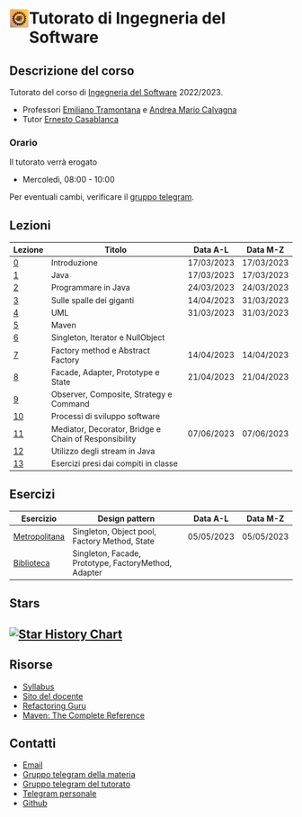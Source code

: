 # <img src="icon.png" align="left" width="35" height="35" alt="Icona del corso"> Tutorato di Ingegneria del Software

<!-- New section -->

## Descrizione del corso

Tutorato del corso di [Ingegneria del Software](https://web.dmi.unict.it/corsi/l-31/insegnamenti?seuid=609219B7-63E2-417A-BDFD-A86B9856BAF1) 2022/2023.

- Professori [Emiliano Tramontana](https://web.dmi.unict.it/docenti/emiliano.alessio.tramontana) e [Andrea Mario Calvagna](https://web.dmi.unict.it/docenti/andrea.calvagna)
- Tutor [Ernesto Casablanca](https://github.com/TendTo)

<!-- New subsection -->

### Orario

Il tutorato verrà erogato

- Mercoledì, 08:00 - 10:00

Per eventuali cambi, verificare il [gruppo telegram](https://t.me/+VgP5Dogke9phOTY0).

<!-- New section -->

## Lezioni

<div class="scrollable">

| Lezione                                                                                                                                   | Titolo                                                | Data A-L   | Data M-Z   |
| ----------------------------------------------------------------------------------------------------------------------------------------- | ----------------------------------------------------- | ---------- | ---------- |
| [0](https://tendto.github.io/Tutorato-Ingegneria-del-Software/lezioni/0-Introduzione)                                                     | Introduzione                                          | 17/03/2023 | 17/03/2023 |
| [1](https://tendto.github.io/Tutorato-Ingegneria-del-Software/lezioni/1-Java)                                                             | Java                                                  | 17/03/2023 | 17/03/2023 |
| [2](https://tendto.github.io/Tutorato-Ingegneria-del-Software/lezioni/2-Programmare%20in%20Java)                                          | Programmare in Java                                   | 24/03/2023 | 24/03/2023 |
| [3](https://tendto.github.io/Tutorato-Ingegneria-del-Software/lezioni/3-Sulle%20spalle%20dei%20giganti)                                   | Sulle spalle dei giganti                              | 14/04/2023 | 31/03/2023 |
| [4](https://tendto.github.io/Tutorato-Ingegneria-del-Software/lezioni/4-UML)                                                              | UML                                                   | 31/03/2023 | 31/03/2023 |
| [5](https://tendto.github.io/Tutorato-Ingegneria-del-Software/lezioni/5-Maven)                                                            | Maven                                                 |            |            |
| [6](https://tendto.github.io/Tutorato-Ingegneria-del-Software/lezioni/6-Singleton,%20Iterator,%20NullObject)                              | Singleton, Iterator e NullObject                      |            |            |
| [7](https://tendto.github.io/Tutorato-Ingegneria-del-Software/lezioni/7-Factory%20Method,%20Abstract%20Factory)                           | Factory method e Abstract Factory                     | 14/04/2023 | 14/04/2023 |
| [8](https://tendto.github.io/Tutorato-Ingegneria-del-Software/lezioni/8-Facade,%20Adapter,%20Prototype,%20State)                          | Facade, Adapter, Prototype e State                    | 21/04/2023 | 21/04/2023 |
| [9](https://tendto.github.io/Tutorato-Ingegneria-del-Software/lezioni/9-Observer,%20Composite,%20Strategy,%20Command)                     | Observer, Composite, Strategy e Command               |            |            |
| [10](https://tendto.github.io/Tutorato-Ingegneria-del-Software/lezioni/10-Processi%20di%20sviluppo%20software/)                           | Processi di sviluppo software                         |            |            |
| [11](https://tendto.github.io/Tutorato-Ingegneria-del-Software/lezioni/11-Mediator,%20Decorator,%20Bridge,%20Chain%20of%20Responsibility) | Mediator, Decorator, Bridge e Chain of Responsibility | 07/06/2023 | 07/06/2023 |
| [12](https://tendto.github.io/Tutorato-Ingegneria-del-Software/lezioni/12-Stream)                                                         | Utilizzo degli stream in Java                         |            |            |
| [13](https://tendto.github.io/Tutorato-Ingegneria-del-Software/lezioni/13-Esercizi)                                                       | Esercizi presi dai compiti in classe                  |            |            |

</div>

<!-- New section -->

## Esercizi

| Esercizio                                                                                                               | Design pattern                                       | Data A-L   | Data M-Z   |
| ----------------------------------------------------------------------------------------------------------------------- | ---------------------------------------------------- | ---------- | ---------- |
| [Metropolitana](https://github.com/TendTo/Tutorato-Ingegneria-del-Software/tree/master/esercizi/progetti/metropolitana) | Singleton, Object pool, Factory Method, State        | 05/05/2023 | 05/05/2023 |
| [Biblioteca](https://github.com/TendTo/Tutorato-Ingegneria-del-Software/tree/master/esercizi/progetti/biblioteca)       | Singleton, Facade, Prototype, FactoryMethod, Adapter |            |            |

<!-- New section -->

## Stars

## [![Star History Chart](https://api.star-history.com/svg?repos=TendTo/Tutorato-Ingegneria-del-Software&type=Date)](https://star-history.com/#TendTo/Tutorato-Ingegneria-del-Software&Date)

<!-- New section -->

## Risorse

- [Syllabus](https://web.dmi.unict.it/corsi/l-31/insegnamenti?seuid=609219B7-63E2-417A-BDFD-A86B9856BAF1)
- [Sito del docente](https://www.dmi.unict.it/tramonta/se/ingegneria-software.html)
- [Refactoring Guru](https://refactoring.guru/design-patterns/catalog)
- [Maven: The Complete Reference](https://books.sonatype.com/mvnref-book/reference/index.html)

<!-- New section -->

## Contatti

- [Email](mailto:casablancaernesto@gmail.com)
- [Gruppo telegram della materia](https://t.me/+CBrlIVk9UxA4dL45yDiKOg)
- [Gruppo telegram del tutorato](https://t.me/+VgP5Dogke9phOTY0)
- [Telegram personale](https://t.me/TendTo)
- [Github](https://github.com/TendTo)
